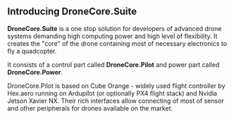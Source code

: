 ## Introducing DroneCore.Suite
**DroneCore.Suite** is a one stop solution for developers of advanced drone systems demanding high computing power and high level of flexibility. It creates the "core" of the drone containing most of necessary electronics to fly a quadcopter.

It consists of a control part called **DroneCore.Pilot** and power part called **DroneCore.Power**.

DroneCore.Pilot is based on Cube Orange - widely used flight controller by Hex.aero running on Ardupilot (or optionally PX4 flight stack) and Nvidia Jetson Xavier NX. Their rich interfaces allow connecting of most of sensor and other peripherals for drones available on the market.


 
